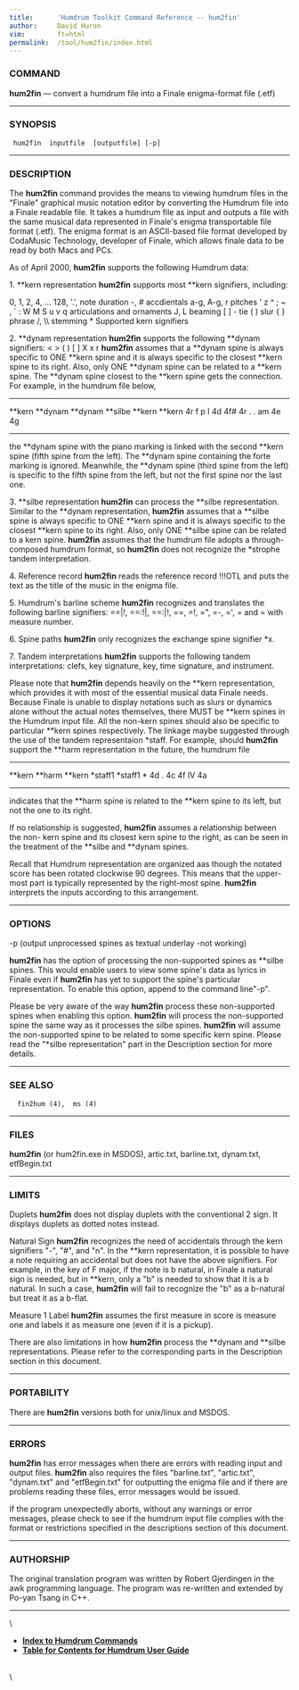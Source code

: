```yaml
---
title:		'Humdrum Toolkit Command Reference -- hum2fin'
author:		David Huron
vim:		ft=html
permalink:	/tool/hum2fin/index.html
---
```



### COMMAND

**hum2fin** &mdash; convert a humdrum file into a Finale enigma-format file
(.etf)

------------------------------------------------------------------------

### SYNOPSIS

` hum2fin  inputfile  [outputfile] [-p]`

------------------------------------------------------------------------

### DESCRIPTION

The **hum2fin** command provides the means to viewing humdrum files in
the \"Finale\" graphical music notation editor by converting the Humdrum
file into a Finale readable file. It takes a humdrum file as input and
outputs a file with the same musical data represented in Finale's
enigma transportable file format (.etf). The enigma format is an
ASCII-based file format developed by CodaMusic Technology, developer of
Finale, which allows finale data to be read by both Macs and PCs.

As of April 2000, **hum2fin** supports the following Humdrum data:

1\. \*\*kern representation **hum2fin** supports most \*\*kern
signifiers, including:

0, 1, 2, 4, \... 128, \'.\', note duration -, \# accdientals a-g, A-g, r
pitches \' z \^ ; \~ , \` : W M S u v q articulations and ornaments J, L
beaming \[ \] - tie ( ) slur { } phrase /, \\\\ stemming \* Supported
kern signifiers

2\. \*\*dynam representation **hum2fin** supports the following \*\*dynam
signifiers: \< \> ( ) \[ \] X x r **hum2fin** assumes that a \*\*dynam
spine is always specific to ONE \*\*kern spine and it is always specific
to the closest \*\*kern spine to its right. Also, only ONE \*\*dynam
spine can be related to a \*\*kern spine. The \*\*dynam spine closest to
the \*\*kern spine gets the connection. For example, in the humdrum file
below,

  ---------- ----------- ----------- ----------- ---------- ----------
  \*\*kern   \*\*dynam   \*\*dynam   \*\*silbe   \*\*kern   \*\*kern
  4r         f           p           I           4d         4f\#
  4r         .           .           am          4e         4g
  ---------- ----------- ----------- ----------- ---------- ----------

the \*\*dynam spine with the piano marking is linked with the second
\*\*kern spine (fifth spine from the left). The \*\*dynam spine
containing the forte marking is ignored. Meanwhile, the \*\*dynam spine
(third spine from the left) is specific to the fifth spine from the
left, but not the first spine nor the last one.

3\. \*\*silbe representation **hum2fin** can process the \*\*silbe
representation. Similar to the \*\*dynam representation, **hum2fin**
assumes that a \*\*silbe spine is always specific to ONE \*\*kern spine
and it is always specific to the closest \*\*kern spine to its right.
Also, only ONE \*\*silbe spine can be related to a kern spine.
**hum2fin** assumes that the humdrum file adopts a through-composed
humdrum format, so **hum2fin** does not recognize the \*strophe tandem
interpretation.

4\. Reference record **hum2fin** reads the reference record !!!OTL and
puts the text as the title of the music in the enigma file.

5\. Humdrum's barline scheme **hum2fin** recognizes and translates the
following barline signifiers: ==\|!, ==:!\|, ==:\|!, ==, =!, =\", =-,
=\', = and = with measure number.

6\. Spine paths **hum2fin** only recognizes the exchange spine signifier
\*x.

7\. Tandem interpretations **hum2fin** supports the following tandem
interpretations: clefs, key signature, key, time signature, and
instrument.

Please note that **hum2fin** depends heavily on the \*\*kern
representation, which provides it with most of the essential musical
data Finale needs. Because Finale is unable to display notations such as
slurs or dynamics alone without the actual notes themselves, there MUST
be \*\*kern spines in the Humdrum input file. All the non-kern spines
should also be specific to particular \*\*kern spines respectively. The
linkage maybe suggested through the use of the tandem representaion
\*staff. For example, should **hum2fin** support the \*\*harm
representation in the future, the humdrum file

  ---------- ---------- ----------
  \*\*kern   \*\*harm   \*\*kern
  \*staff1   \*staff1   \*
  4d         .          4c
  4f         IV         4a
  ---------- ---------- ----------

indicates that the \*\*harm spine is related to the \*\*kern spine to
its left, but not the one to its right.

If no relationship is suggested, **hum2fin** assumes a relationship
between the non- kern spine and its closest kern spine to the right, as
can be seen in the treatment of the \*\*silbe and \*\*dynam spines.

Recall that Humdrum representation are organized aas though the notated
score has been rotated clockwise 90 degrees. This means that the
upper-most part is typically represented by the right-most spine.
**hum2fin** interprets the inputs according to this arrangement.

------------------------------------------------------------------------

### OPTIONS

-p (output unprocessed spines as textual underlay -not working)

**hum2fin** has the option of processing the non-supported spines as
\*\*silbe spines. This would enable users to view some spine's data as
lyrics in Finale even if **hum2fin** has yet to support the spine's
particular representation. To enable this option, append to the command
line\"-p\".

Please be very aware of the way **hum2fin** process these non-supported
spines when enabling this option. **hum2fin** will process the
non-supported spine the same way as it processes the silbe spines.
**hum2fin** will assume the non-supported spine to be related to some
specific kern spine. Please read the \"\*silbe representation\" part in
the Description section for more details.

------------------------------------------------------------------------

### SEE ALSO

`  fin2hum (4),  ms (4)`

------------------------------------------------------------------------

### FILES

**hum2fin** (or hum2fin.exe in MSDOS), artic.txt, barline.txt,
dynam.txt, etfBegin.txt

------------------------------------------------------------------------

### LIMITS

Duplets **hum2fin** does not display duplets with the conventional 2
sign. It displays duplets as dotted notes instead.

Natural Sign **hum2fin** recognizes the need of accidentals through the
kern signifiers \"-\", \"\#\", and \"n\". In the \*\*kern
representation, it is possible to have a note requiring an accidental
but does not have the above signifiers. For example, in the key of F
major, if the note is b natural, in Finale a natural sign is needed, but
in \*\*kern, only a \"b\" is needed to show that it is a b natural. In
such a case, **hum2fin** will fail to recognize the \"b\" as a b-natural
but treat it as a b-flat.

Measure 1 Label **hum2fin** assumes the first measure in score is
measure one and labels it as measure one (even if it is a pickup).

There are also limitations in how **hum2fin** process the \*\*dynam and
\*\*silbe representations. Please refer to the corresponding parts in
the Description section in this document.

------------------------------------------------------------------------

### PORTABILITY

There are **hum2fin** versions both for unix/linux and MSDOS.

------------------------------------------------------------------------

### ERRORS

**hum2fin** has error messages when there are errors with reading input
and output files. **hum2fin** also requires the files \"barline.txt\",
\"artic.txt\", \"dynam.txt\" and \"etfBegin.txt\" for outputting the
enigma file and if there are problems reading these files, error
messages would be issued.

If the program unexpectedly aborts, without any warnings or error
messages, please check to see if the humdrum input file complies with
the format or restrictions specified in the descriptions section of this
document.

------------------------------------------------------------------------

### AUTHORSHIP

The original translation program was written by Robert Gjerdingen in the
awk programming language. The program was re-written and extended by
Po-yan Tsang in C++.

------------------------------------------------------------------------

\

-   [**Index to Humdrum Commands**](../commands.toc.html)
-   [**Table for Contents for Humdrum User Guide**](../guide.toc.html)

\
\
